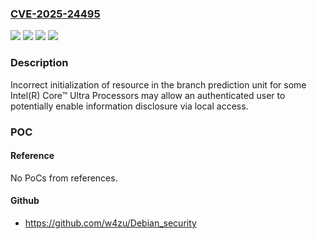 ### [CVE-2025-24495](https://cve.mitre.org/cgi-bin/cvename.cgi?name=CVE-2025-24495)
![](https://img.shields.io/static/v1?label=Product&message=Intel(R)%20Core%E2%84%A2%20Ultra%20Processors&color=blue)
![](https://img.shields.io/static/v1?label=Version&message=%3D%20See%20references%20&color=brighgreen)
![](https://img.shields.io/static/v1?label=Vulnerability&message=Incorrect%20Initialization%20of%20Resource&color=brighgreen)
![](https://img.shields.io/static/v1?label=Vulnerability&message=Information%20Disclosure&color=brighgreen)

### Description

Incorrect initialization of resource in the branch prediction unit for some Intel(R) Core™ Ultra Processors may allow an authenticated user to potentially enable information disclosure via local access.

### POC

#### Reference
No PoCs from references.

#### Github
- https://github.com/w4zu/Debian_security

